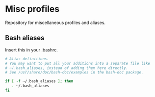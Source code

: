 # Misc profiles

Repository for miscellaneous profiles and aliases. 

## Bash aliases

Insert this in your .bashrc.

```bash
# Alias definitions.
# You may want to put all your additions into a separate file like
# ~/.bash_aliases, instead of adding them here directly.
# See /usr/share/doc/bash-doc/examples in the bash-doc package.

if [ -f ~/.bash_aliases ]; then
   . ~/.bash_aliases
fi
```
